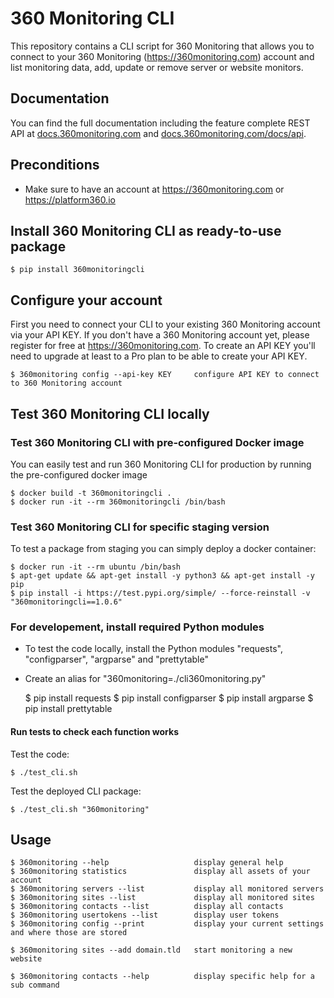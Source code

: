 # 360 Monitoring CLI

This repository contains a CLI script for 360 Monitoring that allows you to connect to your 360 Monitoring (https://360monitoring.com) account and list monitoring data, add, update or remove server or website monitors.

## Documentation

You can find the full documentation including the feature complete REST API at [docs.360monitoring.com](https://docs.360monitoring.com/docs) and [docs.360monitoring.com/docs/api](https://docs.360monitoring.com/docs/api).

## Preconditions

 * Make sure to have an account at https://360monitoring.com or https://platform360.io

## Install 360 Monitoring CLI as ready-to-use package

    $ pip install 360monitoringcli

## Configure your account

First you need to connect your CLI to your existing 360 Monitoring account via your API KEY. If you don't have a 360 Monitoring account yet, please register for free at https://360monitoring.com. To create an API KEY you'll need to upgrade at least to a Pro plan to be able to create your API KEY.

    $ 360monitoring config --api-key KEY     configure API KEY to connect to 360 Monitoring account

## Test 360 Monitoring CLI locally

### Test 360 Monitoring CLI with pre-configured Docker image

You can easily test and run 360 Monitoring CLI for production by running the pre-configured docker image

    $ docker build -t 360monitoringcli .
    $ docker run -it --rm 360monitoringcli /bin/bash

### Test 360 Monitoring CLI for specific staging version

 To test a package from staging you can simply deploy a docker container:

    $ docker run -it --rm ubuntu /bin/bash
    $ apt-get update && apt-get install -y python3 && apt-get install -y pip
    $ pip install -i https://test.pypi.org/simple/ --force-reinstall -v "360monitoringcli==1.0.6"

### For developement, install required Python modules

 * To test the code locally, install the Python modules "requests", "configparser", "argparse" and "prettytable"
 * Create an alias for "360monitoring=./cli360monitoring.py"

    $ pip install requests
    $ pip install configparser
    $ pip install argparse
    $ pip install prettytable

#### Run tests to check each function works

Test the code:

    $ ./test_cli.sh

Test the deployed CLI package:

    $ ./test_cli.sh "360monitoring"
## Usage

    $ 360monitoring --help                   display general help
    $ 360monitoring statistics               display all assets of your account
    $ 360monitoring servers --list           display all monitored servers
    $ 360monitoring sites --list             display all monitored sites
    $ 360monitoring contacts --list          display all contacts
    $ 360monitoring usertokens --list        display user tokens
    $ 360monitoring config --print           display your current settings and where those are stored

    $ 360monitoring sites --add domain.tld   start monitoring a new website

    $ 360monitoring contacts --help          display specific help for a sub command
